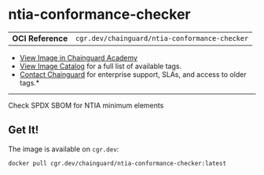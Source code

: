 <!--monopod:start-->
# ntia-conformance-checker
| | |
| - | - |
| **OCI Reference** | `cgr.dev/chainguard/ntia-conformance-checker` |


* [View Image in Chainguard Academy](https://edu.chainguard.dev/chainguard/chainguard-images/reference/ntia-conformance-checker/overview/)
* [View Image Catalog](https://console.enforce.dev/images/catalog) for a full list of available tags.
* [Contact Chainguard](https://www.chainguard.dev/chainguard-images) for enterprise support, SLAs, and access to older tags.*

---
<!--monopod:end-->

<!--overview:start-->
Check SPDX SBOM for NTIA minimum elements
<!--overview:end-->

<!--getting:start-->
## Get It!
The image is available on `cgr.dev`:

```
docker pull cgr.dev/chainguard/ntia-conformance-checker:latest
```
<!--getting:end-->

<!--body:start-->
<!--body:end-->
